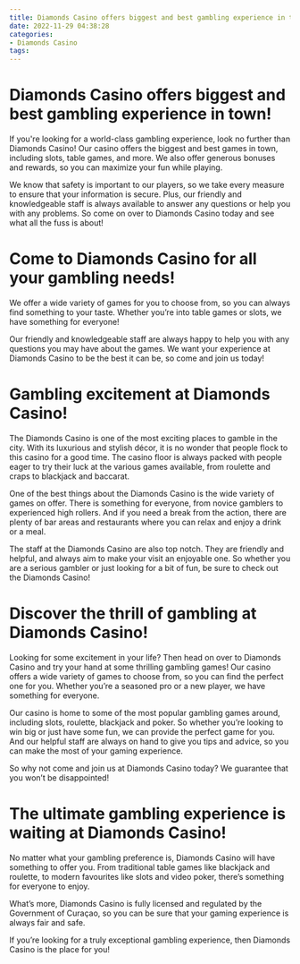 ```yaml
---
title: Diamonds Casino offers biggest and best gambling experience in town!
date: 2022-11-29 04:38:28
categories:
- Diamonds Casino
tags:
---
```



#  Diamonds Casino offers biggest and best gambling experience in town!

If you're looking for a world-class gambling experience, look no further than Diamonds Casino! Our casino offers the biggest and best games in town, including slots, table games, and more. We also offer generous bonuses and rewards, so you can maximize your fun while playing.

We know that safety is important to our players, so we take every measure to ensure that your information is secure. Plus, our friendly and knowledgeable staff is always available to answer any questions or help you with any problems. So come on over to Diamonds Casino today and see what all the fuss is about!

#  Come to Diamonds Casino for all your gambling needs!

We offer a wide variety of games for you to choose from, so you can always find something to your taste. Whether you’re into table games or slots, we have something for everyone!

Our friendly and knowledgeable staff are always happy to help you with any questions you may have about the games. We want your experience at Diamonds Casino to be the best it can be, so come and join us today!

#  Gambling excitement at Diamonds Casino!

The Diamonds Casino is one of the most exciting places to gamble in the city. With its luxurious and stylish décor, it is no wonder that people flock to this casino for a good time. The casino floor is always packed with people eager to try their luck at the various games available, from roulette and craps to blackjack and baccarat.

One of the best things about the Diamonds Casino is the wide variety of games on offer. There is something for everyone, from novice gamblers to experienced high rollers. And if you need a break from the action, there are plenty of bar areas and restaurants where you can relax and enjoy a drink or a meal.

The staff at the Diamonds Casino are also top notch. They are friendly and helpful, and always aim to make your visit an enjoyable one. So whether you are a serious gambler or just looking for a bit of fun, be sure to check out the Diamonds Casino!

#  Discover the thrill of gambling at Diamonds Casino!

Looking for some excitement in your life? Then head on over to Diamonds Casino and try your hand at some thrilling gambling games! Our casino offers a wide variety of games to choose from, so you can find the perfect one for you. Whether you’re a seasoned pro or a new player, we have something for everyone.

Our casino is home to some of the most popular gambling games around, including slots, roulette, blackjack and poker. So whether you’re looking to win big or just have some fun, we can provide the perfect game for you. And our helpful staff are always on hand to give you tips and advice, so you can make the most of your gaming experience.

So why not come and join us at Diamonds Casino today? We guarantee that you won’t be disappointed!

#  The ultimate gambling experience is waiting at Diamonds Casino!

No matter what your gambling preference is, Diamonds Casino will have something to offer you. From traditional table games like blackjack and roulette, to modern favourites like slots and video poker, there’s something for everyone to enjoy.

What’s more, Diamonds Casino is fully licensed and regulated by the Government of Curaçao, so you can be sure that your gaming experience is always fair and safe.

If you’re looking for a truly exceptional gambling experience, then Diamonds Casino is the place for you!